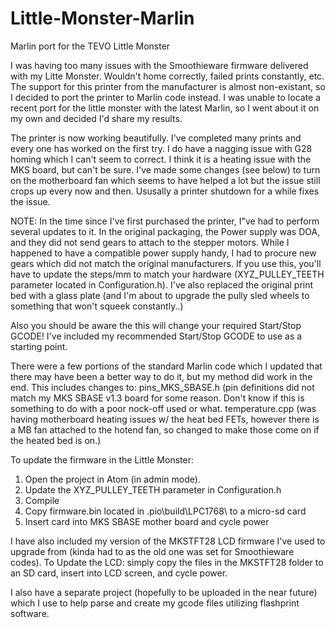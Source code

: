# Little-Monster-Marlin
Marlin port for the TEVO Little Monster

I was having too many issues with the Smoothieware firmware delivered with my Litte Monster.  Wouldn't home correctly, failed prints constantly, etc.  The support for this printer from the manufacturer is almost non-existant, so I decided to port the printer to Marlin code instead.  I was unable to locate a recent port for the little monster with the latest Marlin, so I went about it on my own and decided I'd share my results.

The printer is now working beautifully.  I've completed many prints and every one has worked on the first try.  I do have a nagging issue with G28 homing which I can't seem to correct.  I think it is a heating issue with the MKS board, but can't be sure.  I've made some changes (see below) to turn on the motherboard fan which seems to have helped a lot but the issue still crops up every now and then.  Ususally a printer shutdown for a while fixes the issue.

NOTE: In the time since I've first purchased the printer, I"ve had to perform several updates to it.  In the original packaging, the Power supply was DOA, and they did not send gears to attach to the stepper motors.  While I happened to have a compatible power supply handy, I had to procure new gears which did not match the original manufacturers.  If you use this, you'll have to update the steps/mm to match your hardware (XYZ_PULLEY_TEETH parameter located in Configuration.h).  I've also replaced the original print bed with a glass plate (and I'm about to upgrade the pully sled wheels to something that won't squeek constantly..)

Also you should be aware the this will change your required Start/Stop GCODE!  I've included my recommended Start/Stop GCODE to use as a starting point.

There were a few portions of the standard Marlin code which I updated that there may have been a better way to do it, but my method did work in the end.  This includes changes to:
  pins_MKS_SBASE.h (pin definitions did not match my MKS SBASE v1.3 board for some reason.  Don't know if this is something to do with a poor nock-off used or what.
  temperature.cpp (was having motherboard heating issues w/ the heat bed FETs, however there is a MB fan attached to the hotend fan, so changed to make those come on if the heated bed is on.)
  
To update the firmware in the Little Monster:
1. Open the project in Atom (in admin mode).
2. Update the XYZ_PULLEY_TEETH parameter in Configuration.h
3. Compile
4. Copy firmware.bin located in .pio\build\LPC1768\ to a micro-sd card
5. Insert card into MKS SBASE mother board and cycle power
  
I have also included my version of the MKSTFT28 LCD firmware I've used to upgrade from (kinda had to as the old one was set for Smoothieware codes).  To Update the LCD: simply copy the files in the MKSTFT28 folder to an SD card, insert into LCD screen, and cycle power.

I also have a separate project (hopefully to be uploaded in the near future) which I use to help parse and create my gcode files utilizing flashprint software.
  
  
